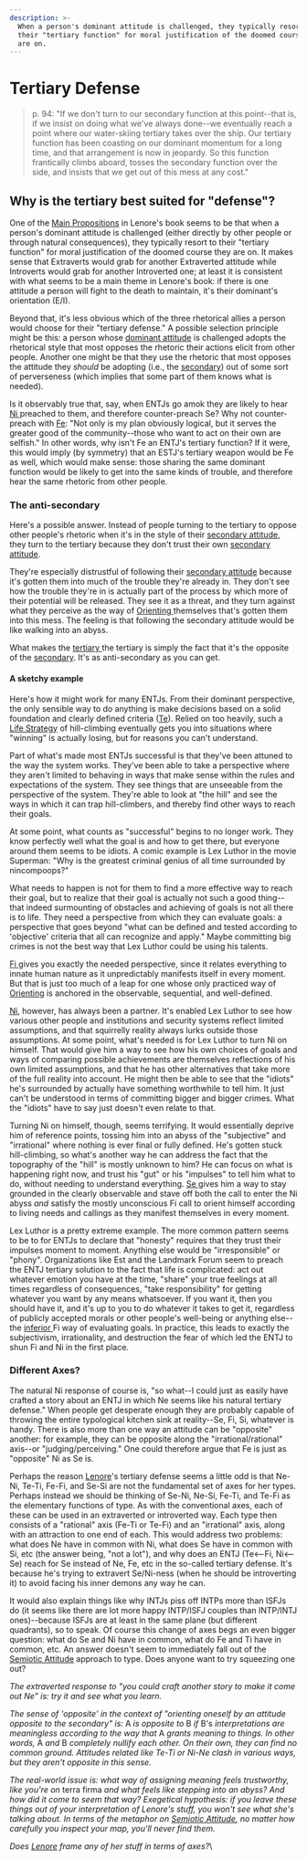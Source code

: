 ```yaml
---
description: >-
  When a person's dominant attitude is challenged, they typically resort to
  their "tertiary function" for moral justification of the doomed course they
  are on.
---
```


# Tertiary Defense

> p. 94: "If we don't turn to our secondary function at this point--that is, if we insist on doing what we've always done--we eventually reach a point where our water-skiing tertiary takes over the ship. Our tertiary function has been coasting on our dominant momentum for a long time, and that arrangement is now in jeopardy. So this function frantically climbs aboard, tosses the secondary function over the side, and insists that we get out of this mess at any cost."

## Why is the tertiary best suited for "defense"?

One of the [Main Propositions](../../../main-propositions.md) in Lenore's book seems to be that when a person's dominant attitude is challenged (either directly by other people or through natural consequences), they typically resort to their "tertiary function" for moral justification of the doomed course they are on. It makes sense that Extraverts would grab for another Extraverted attitude while Introverts would grab for another Introverted one; at least it is consistent with what seems to be a main theme in Lenore's book: if there is one attitude a person will fight to the death to maintain, it's their dominant's orientation (E/I).

Beyond that, it's less obvious which of the three rhetorical allies a person would choose for their "tertiary defense." A possible selection principle might be this: a person whose [dominant attitude](../dominant-function.md) is challenged adopts the rhetorical style that most opposes the rhetoric their actions elicit from other people. Another one might be that they use the rhetoric that most opposes the attitude they _should_ be adopting (i.e., the [secondary](../secondary-function/)) out of some sort of perverseness (which implies that some part of them knows what is needed).

Is it observably true that, say, when ENTJs go amok they are likely to hear [Ni ](../../perception/intuition/introverted-intuition.md)preached to them, and therefore counter-preach Se? Why not counter-preach with [Fe](../../judgement/feeling/extraverted-feeling.md): "Not only is my plan obviously logical, but it serves the greater good of the community--those who want to act on their own are selfish." In other words, why isn't Fe an ENTJ's tertiary function? If it were, this would imply (by symmetry) that an ESTJ's tertiary weapon would be Fe as well, which would make sense: those sharing the same dominant function would be likely to get into the same kinds of trouble, and therefore hear the same rhetoric from other people.

### The anti-secondary

Here's a possible answer. Instead of people turning to the tertiary to oppose other people's rhetoric when it's in the style of their [secondary attitude](../secondary-function/), they turn to the tertiary because they don't trust their own [secondary attitude](../secondary-function/).

They're especially distrustful of following their [secondary attitude](../secondary-function/) because it's gotten them into much of the trouble they're already in. They don't see how the trouble they're in is actually part of the process by which more of their potential will be released. They see it as a threat, and they turn against what they perceive as the way of [Orienting ](../../../../sign-interpretation/orienting/)themselves that's gotten them into this mess. The feeling is that following the secondary attitude would be like walking into an abyss.

What makes the [tertiary ](./)the tertiary is simply the fact that it's the opposite of the [secondary](../secondary-function/). It's as anti-secondary as you can get.

#### A sketchy example

Here's how it might work for many ENTJs. From their dominant perspective, the only sensible way to do anything is make decisions based on a solid foundation and clearly defined criteria ([Te](../../judgement/thinking/extraverted-thinking.md)). Relied on too heavily, such a [Life Strategy](../../../../sign-interpretation/orienting/life-strategies.md) of hill-climbing eventually gets you into situations where "winning" is actually losing, but for reasons you can't understand.

Part of what's made most ENTJs successful is that they've been attuned to the way the system works. They've been able to take a perspective where they aren't limited to behaving in ways that make sense within the rules and expectations of the system. They see things that are unseeable from the perspective of the system. They're able to look at "the hill" and see the ways in which it can trap hill-climbers, and thereby find other ways to reach their goals.

At some point, what counts as "successful" begins to no longer work. They know perfectly well what the goal is and how to get there, but everyone around them seems to be idiots. A comic example is Lex Luthor in the movie Superman: "Why is the greatest criminal genius of all time surrounded by nincompoops?"

What needs to happen is not for them to find a more effective way to reach their goal, but to realize that their goal is actually not such a good thing--that indeed surmounting of obstacles and achieving of goals is not all there is to life. They need a perspective from which they can evaluate goals: a perspective that goes beyond "what can be defined and tested according to 'objective' criteria that all can recognize and apply." Maybe committing big crimes is not the best way that Lex Luthor could be using his talents.

[Fi ](../../judgement/feeling/introverted-feeling.md)gives you exactly the needed perspective, since it relates everything to innate human nature as it unpredictably manifests itself in every moment. But that is just too much of a leap for one whose only practiced way of [Orienting](../../../../sign-interpretation/orienting/) is anchored in the observable, sequential, and well-defined.

[Ni](../../perception/intuition/introverted-intuition.md), however, has always been a partner. It's enabled Lex Luthor to see how various other people and institutions and security systems reflect limited assumptions, and that squirrelly reality always lurks outside those assumptions. At some point, what's needed is for Lex Luthor to turn Ni on himself. That would give him a way to see how his own choices of goals and ways of comparing possible achievements are themselves reflections of his own limited assumptions, and that he has other alternatives that take more of the full reality into account. He might then be able to see that the "idiots" he's surrounded by actually have something worthwhile to tell him. It just can't be understood in terms of committing bigger and bigger crimes. What the "idiots" have to say just doesn't even relate to that.

Turning Ni on himself, though, seems terrifying. It would essentially deprive him of reference points, tossing him into an abyss of the "subjective" and "irrational" where nothing is ever final or fully defined. He's gotten stuck hill-climbing, so what's another way he can address the fact that the topography of the "hill" is mostly unknown to him? He can focus on what is happening right now, and trust his "gut" or his "impulses" to tell him what to do, without needing to understand everything. [Se ](../../perception/sensation/extraverted-sensation.md)gives him a way to stay grounded in the clearly observable and stave off both the call to enter the Ni abyss _and_ satisfy the mostly unconscious Fi call to orient himself according to living needs and callings as they manifest themselves in every moment.

Lex Luthor is a pretty extreme example. The more common pattern seems to be to for ENTJs to declare that "honesty" requires that they trust their impulses moment to moment. Anything else would be "irresponsible" or "phony". Organizations like Est and the Landmark Forum seem to preach the ENTJ tertiary solution to the fact that life is complicated: act out whatever emotion you have at the time, "share" your true feelings at all times regardless of consequences, "take responsibility" for getting whatever you want by any means whatsoever. If you want it, then you should have it, and it's up to you to do whatever it takes to get it, regardless of publicly accepted morals or other people's well-being or anything else--the [inferior ](../inferior-function.md)Fi way of evaluating goals. In practice, this leads to exactly the subjectivism, irrationality, and destruction the fear of which led the ENTJ to shun Fi and Ni in the first place.

### Different Axes?

The natural Ni response of course is, "so what--I could just as easily have crafted a story about an ENTJ in which Ne seems like his natural tertiary defense." When people get desperate enough they are probably capable of throwing the entire typological kitchen sink at reality--Se, Fi, Si, whatever is handy. There is also more than one way an attitude can be "opposite" another: for example, they can be opposite along the "irrational/rational" axis--or "judging/perceiving." One could therefore argue that Fe is just as "opposite" Ni as Se is.

Perhaps the reason [Lenore](../../../../people-and-systems/lenore-thomson.md)'s tertiary defense seems a little odd is that Ne-Ni, Te-Ti, Fe-Fi, and Se-Si are not the fundamental set of axes for her types. Perhaps instead we should be thinking of Se-Ni, Ne-Si, Fe-Ti, and Te-Fi as the elementary functions of type. As with the conventional axes, each of these can be used in an extraverted or introverted way. Each type then consists of a "rational" axis (Fe-Ti or Te-Fi) and an "irrational" axis, along with an attraction to one end of each. This would address two problems: what does Ne have in common with Ni, what does Se have in common with Si, etc (the answer being, "not a lot"), and why does an ENTJ (Te<--Fi, Ni<--Se) reach for Se instead of Ne, Fe, etc in the so-called tertiary defense. It's because he's trying to extravert Se/Ni-ness (when he should be introverting it) to avoid facing his inner demons any way he can.

It would also explain things like why INTJs piss off INTPs more than ISFJs do (it seems like there are lot more happy INTP/ISFJ couples than INTP/INTJ ones)--because ISFJs are at least in the same plane (but different quadrants), so to speak. Of course this change of axes begs an even bigger question: what do Se and Ni have in common, what do Fe and Ti have in common, etc. An answer doesn't seem to immediately fall out of the [Semiotic Attitude](../../../../sign-interpretation/semiotic-attitude/) approach to type. Does anyone want to try squeezing one out?

_The extraverted response to "you could craft another story to make it come out Ne" is: try it and see what you learn._

_The sense of 'opposite' in the context of "orienting oneself by an attitude opposite to the secondary" is:_ A _is opposite to_ B _if_ B's _interpretations are meaningless according to the way that_ A _grants meaning to things. In other words,_ A _and_ B _completely nullify each other. On their own, they can find no common ground. Attitudes related like Te-Ti or Ni-Ne clash in various ways, but they aren't opposite in this sense._

_The real-world issue is: what way of assigning meaning feels trustworthy, like you're on_ terra firma _and what feels like stepping into an abyss? And how did it come to seem that way? Exegetical hypothesis: if you leave these things out of your interpretation of Lenore's stuff, you won't see what she's talking about. In terms of the metaphor on_ [_Semiotic Attitude_](../../../../sign-interpretation/semiotic-attitude/)_, no matter how carefully you inspect your map, you'll never find them._

_Does_ [_Lenore_](../../../../people-and-systems/lenore-thomson.md) _frame any of her stuff in terms of axes?_\
